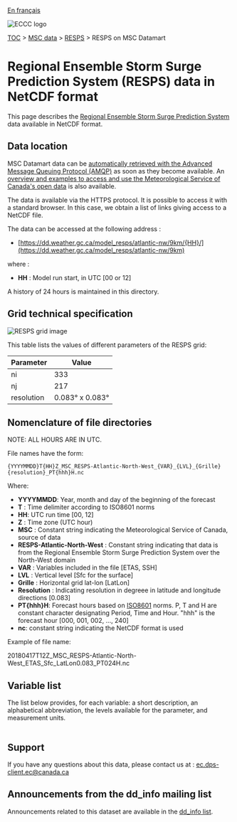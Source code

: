 [En français](readme_resps-datamart_fr.md)

![ECCC logo](../../img_eccc-logo.png)

[TOC](../../readme_en.md) > [MSC data](../readme_en.md) > [RESPS](readme_resps_en.md) > RESPS on MSC Datamart

# Regional Ensemble Storm Surge Prediction System (RESPS) data in NetCDF format

This page describes the [Regional Ensemble Storm Surge Prediction System](readme_resps_en.md) data available in NetCDF format.

## Data location

MSC Datamart data can be [automatically retrieved with the Advanced Message Queuing Protocol (AMQP)](../../msc-datamart/amqp_en.md) as soon as they become available. An [overview and examples to access and use the Meteorological Service of Canada's open data](../../usage/readme_en.md) is also available.

The data is available via the HTTPS protocol. It is possible to access it with a standard browser. In this case, we obtain a list of links giving access to a NetCDF file.

The data can be accessed at the following address :

* [https://dd.weather.gc.ca/model_resps/atlantic-nw/9km/{HH}/](https://dd.weather.gc.ca/model_resps/atlantic-nw/9km)

where :

* __HH__ : Model run start, in UTC [00 or 12]

A history of 24 hours is maintained in this directory.

## Grid technical specification

![RESPS grid image](https://collaboration.cmc.ec.gc.ca/cmc/cmos/public_doc/msc-data/nwp_resps/grille_resps.png)

This table lists the values of different parameters of the RESPS grid:

| Parameter | Value |
| ------ | ------ |
| ni | 333 |
| nj | 217 |
| resolution | 0.083° x 0.083° |


##    Nomenclature of file directories

NOTE:  ALL HOURS ARE IN UTC.

File names have the form:

`{YYYYMMDD}T{HH}Z_MSC_RESPS-Atlantic-North-West_{VAR}_{LVL}_{Grille}{resolution}_PT{hhh}H.nc`

Where:

* __YYYYMMDD__: Year, month and day of the beginning of the forecast
* __T__ : Time delimiter according to ISO8601 norms
* __HH__: UTC run time [00, 12]
* __Z__ : Time zone (UTC hour)
* __MSC__ : Constant string indicating the Meteorological Service of Canada, source of data
* __RESPS-Atlantic-North-West__ : Constant string indicating that data is from the Regional Ensemble Storm Surge Prediction System over the North-West domain
* __VAR__ : Variables included in the file [ETAS, SSH]
* __LVL__ : Vertical level [Sfc for the surface]
* __Grille__ : Horizontal grid lat-lon [LatLon]
* __Resolution__ : Indicating resolution in degreee in latitude and longitude directions [0.083]
* __PT{hhh}H__: Forecast hours based on [ISO8601](https://en.wikipedia.org/wiki/ISO_8601) norms. P, T and H are constant character designating Period, Time and Hour. "hhh" is the forecast hour [000, 001, 002, ..., 240]
* __nc__: constant string indicating the NetCDF format is used

Example of file name:

20180417T12Z_MSC_RESPS-Atlantic-North-West_ETAS_Sfc_LatLon0.083_PT024H.nc

##    Variable list

The list below provides, for each variable: a short description, an alphabetical abbreviation, the levels available for the parameter, and measurement units.

<table id="csv-table" class="display"></table>

<link href="https://cdn.jsdelivr.net/npm/simple-datatables@latest/dist/style.css" rel="stylesheet" type="text/css">
<script src="https://cdn.jsdelivr.net/npm/simple-datatables@latest"></script>
<script src="../../../js/variables_datatable.js" type="text/javascript"></script>
<script>
  loadTable("csv-table", "../../../assets/csv/RESPS_en.csv", "EN");
</script>

## Support

If you have any questions about this data, please contact us at : [ec.dps-client.ec@canada.ca](mailto:ec.dps-client.ec@canada.ca)

## Announcements from the dd_info mailing list

Announcements related to this dataset are available in the [dd_info list](https://lists.ec.gc.ca/cgi-bin/mailman/listinfo/dd_info).
